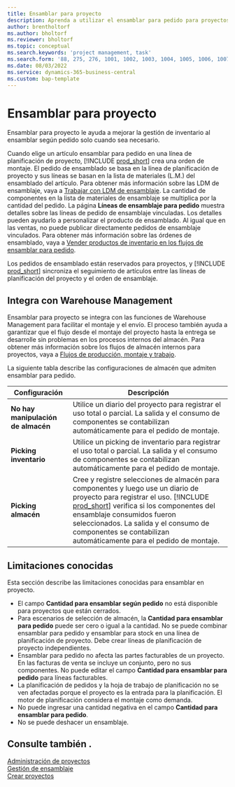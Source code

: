 ```yaml
---
title: Ensamblar para proyecto
description: Aprenda a utilizar el ensamblar para pedido para proyectos.
author: brentholtorf
ms.author: bholtorf
ms.reviewer: bholtorf
ms.topic: conceptual
ms.search.keywords: 'project management, task'
ms.search.form: '88, 275, 276, 1001, 1002, 1003, 1004, 1005, 1006, 1007, 1020'
ms.date: 08/03/2022
ms.service: dynamics-365-business-central
ms.custom: bap-template
---
```

# Ensamblar para proyecto

Ensamblar para proyecto le ayuda a mejorar la gestión de inventario al ensamblar según pedido solo cuando sea necesario.

Cuando elige un artículo ensamblar para pedido en una línea de planificación de proyecto, [!INCLUDE [prod_short](includes/prod_short.md)] crea una orden de montaje. El pedido de ensamblado se basa en la línea de planificación de proyecto y sus líneas se basan en la lista de materiales (L.M.) del ensamblado del artículo. Para obtener más información sobre las LDM de ensamblaje, vaya a [Trabajar con LDM de ensamblaje](assembly-how-work-assembly-boms.md). La cantidad de componentes en la lista de materiales de ensamblaje se multiplica por la cantidad del pedido. La página **Líneas de ensamblaje para pedido** muestra detalles sobre las líneas de pedido de ensamblaje vinculadas. Los detalles pueden ayudarlo a personalizar el producto de ensamblado. Al igual que en las ventas, no puede publicar directamente pedidos de ensamblaje vinculados. Para obtener más información sobre las órdenes de ensamblado, vaya a [Vender productos de inventario en los flujos de ensamblar para pedido](assembly-how-to-sell-inventory-items-in-assemble-to-order-flows.md).

Los pedidos de ensamblado están reservados para proyectos, y [!INCLUDE [prod_short](includes/prod_short.md)] sincroniza el seguimiento de artículos entre las líneas de planificación del proyecto y el orden de ensamblaje.

## Integra con Warehouse Management

Ensamblar para proyecto se integra con las funciones de Warehouse Management para facilitar el montaje y el envío. El proceso también ayuda a garantizar que el flujo desde el montaje del proyecto hasta la entrega se desarrolle sin problemas en los procesos internos del almacén. Para obtener más información sobre los flujos de almacén internos para proyectos, vaya a [Flujos de producción, montaje y trabajo](design-details-internal-warehouse-flows.md#flows-to-and-from-assembly-in-a-basic-warehouse-configuration).

La siguiente tabla describe las configuraciones de almacén que admiten ensamblar para pedido.

|Configuración  |Descripción  |
|---------|---------|
|**No hay manipulación de almacén**|Utilice un diario del proyecto para registrar el uso total o parcial. La salida y el consumo de componentes se contabilizan automáticamente para el pedido de montaje.         |
|**Picking inventario**|Utilice un picking de inventario para registrar el uso total o parcial. La salida y el consumo de componentes se contabilizan automáticamente para el pedido de montaje.          |
|**Picking almacén**|Cree y registre selecciones de almacén para componentes y luego use un diario de proyecto para registrar el uso. [!INCLUDE [prod_short](includes/prod_short.md)] verifica si los componentes del ensamblaje consumidos fueron seleccionados. La salida y el consumo de componentes se contabilizan automáticamente para el pedido de montaje.         |

## Limitaciones conocidas

Esta sección describe las limitaciones conocidas para ensamblar en proyecto.

* El campo **Cantidad para ensamblar según pedido** no está disponible para proyectos que están cerrados.
* Para escenarios de selección de almacén, la **Cantidad para ensamblar para pedido** puede ser cero o igual a la cantidad. No se puede combinar ensamblar para pedido y ensamblar para stock en una línea de planificación de proyecto. Debe crear líneas de planificación de proyecto independientes.
* Ensamblar para pedido no afecta las partes facturables de un proyecto. En las facturas de venta se incluye un conjunto, pero no sus componentes. No puede editar el campo **Cantidad para ensamblar para pedido** para líneas facturables.
* La planificación de pedidos y la hoja de trabajo de planificación no se ven afectadas porque el proyecto es la entrada para la planificación. El motor de planificación considera el montaje como demanda.
* No puede ingresar una cantidad negativa en el campo **Cantidad para ensamblar para pedido**.
* No se puede deshacer un ensamblaje.

## Consulte también .

[Administración de proyectos](projects-manage-projects.md)  
[Gestión de ensamblaje](assembly-assemble-items.md)  
[Crear proyectos](projects-how-create-jobs.md)
